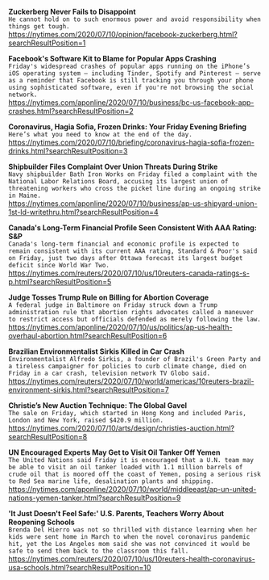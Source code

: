 **Zuckerberg Never Fails to Disappoint**\
`He cannot hold on to such enormous power and avoid responsibility when things get tough.`\
https://nytimes.com/2020/07/10/opinion/facebook-zuckerberg.html?searchResultPosition=1

**Facebook's Software Kit to Blame for Popular Apps Crashing**\
`Friday's widespread crashes of popular apps running on the iPhone’s iOS operating system — including Tinder, Spotify and Pinterest — serve as a reminder that Facebook is still tracking you through your phone using sophisticated software, even if you're not browsing the social network.`\
https://nytimes.com/aponline/2020/07/10/business/bc-us-facebook-app-crashes.html?searchResultPosition=2

**Coronavirus, Hagia Sofia, Frozen Drinks: Your Friday Evening Briefing**\
`Here’s what you need to know at the end of the day.`\
https://nytimes.com/2020/07/10/briefing/coronavirus-hagia-sofia-frozen-drinks.html?searchResultPosition=3

**Shipbuilder Files Complaint Over Union Threats During Strike**\
`Navy shipbuilder Bath Iron Works on Friday filed a complaint with the National Labor Relations Board, accusing its largest union of threatening workers who cross the picket line during an ongoing strike in Maine.`\
https://nytimes.com/aponline/2020/07/10/business/ap-us-shipyard-union-1st-ld-writethru.html?searchResultPosition=4

**Canada's Long-Term Financial Profile Seen Consistent With AAA Rating: S&P**\
`Canada's long-term financial and economic profile is expected to remain consistent with its current AAA rating, Standard & Poor's said on Friday, just two days after Ottawa forecast its largest budget deficit since World War Two.`\
https://nytimes.com/reuters/2020/07/10/us/10reuters-canada-ratings-s-p.html?searchResultPosition=5

**Judge Tosses Trump Rule on Billing for Abortion Coverage**\
`A federal judge in Baltimore on Friday struck down a Trump administration rule that abortion rights advocates called a maneuver to restrict access but officials defended as merely following the law.`\
https://nytimes.com/aponline/2020/07/10/us/politics/ap-us-health-overhaul-abortion.html?searchResultPosition=6

**Brazilian Environmentalist Sirkis Killed in Car Crash**\
`Environmentalist Alfredo Sirkis, a founder of Brazil's Green Party and a tireless campaigner for policies to curb climate change, died on Friday in a car crash, television network TV Globo said.`\
https://nytimes.com/reuters/2020/07/10/world/americas/10reuters-brazil-environment-sirkis.html?searchResultPosition=7

**Christie’s New Auction Technique: The Global Gavel**\
`The sale on Friday, which started in Hong Kong and included Paris, London and New York, raised $420.9 million.`\
https://nytimes.com/2020/07/10/arts/design/christies-auction.html?searchResultPosition=8

**UN Encouraged Experts May Get to Visit Oil Tanker Off Yemen**\
`The United Nations said Friday it is encouraged that a U.N. team may be able to visit an oil tanker loaded with 1.1 million barrels of crude oil that is moored off the coast of Yemen, posing a serious risk to Red Sea marine life, desalination plants and shipping.`\
https://nytimes.com/aponline/2020/07/10/world/middleeast/ap-un-united-nations-yemen-tanker.html?searchResultPosition=9

**'It Just Doesn't Feel Safe:' U.S. Parents, Teachers Worry About Reopening Schools**\
`Brenda Del Hierro was not so thrilled with distance learning when her kids were sent home in March to when the novel coronavirus pandemic hit, yet the Los Angeles mom said she was not convinced it would be safe to send them back to the classroom this fall.`\
https://nytimes.com/reuters/2020/07/10/us/10reuters-health-coronavirus-usa-schools.html?searchResultPosition=10

